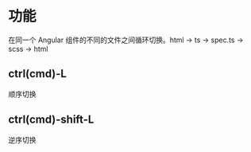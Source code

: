 功能
=======

在同一个 Angular 组件的不同的文件之间循环切换。html -> ts -> spec.ts -> scss -> html

ctrl(cmd)-L
--------
顺序切换

ctrl(cmd)-shift-L
--------
逆序切换